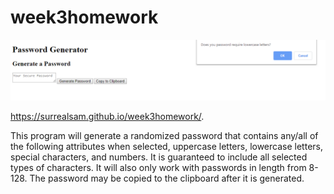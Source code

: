 # week3homework
![Screenshot](./02-Homework/assets/Capture.PNG "Screenshot")

https://surrealsam.github.io/week3homework/.

This program will generate a randomized password that contains any/all of the following attributes when selected, uppercase letters, lowercase letters, special characters, and numbers. It is guaranteed to include all selected types of characters. It will also only work with passwords in length from 8-128. The password may be copied to the clipboard after it is generated.